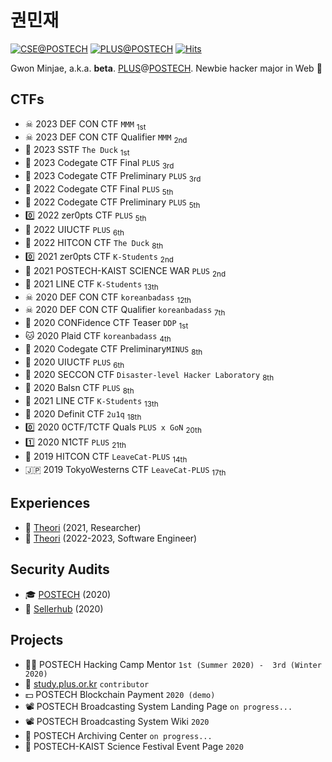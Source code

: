 권민재
===
[![CSE@POSTECH](https://img.shields.io/badge/Computer%20Science%20&%20Engineering-POSTECH-c80150)](https://cse.postech.ac.kr)
[![PLUS@POSTECH](https://img.shields.io/badge/PLUS-POSTECH-000000)](https://plus.or.kr)
[![Hits](https://hits.seeyoufarm.com/api/count/incr/badge.svg?url=https%3A%2F%2Fgithub.com%2Fbetarixm&count_bg=%235200FF&title_bg=%23555555&icon=instacart.svg&icon_color=%23E7E7E7&title=hits&edge_flat=false)](https://hits.seeyoufarm.com)

Gwon Minjae, a.k.a. **beta**. [PLUS](https://plus.or.kr)@[POSTECH](https://postech.ac.kr).
Newbie hacker major in Web 🥴

## CTFs
- ☠ 2023 DEF CON CTF `MMM` <sub>1st</sub>
- ☠ 2023 DEF CON CTF Qualifier `MMM` <sub>2nd</sub>
- 📱 2023 SSTF `The Duck` <sub>1st</sub>
- 🦋 2023 Codegate CTF Final `PLUS` <sub>3rd</sub>
- 🦋 2023 Codegate CTF Preliminary `PLUS` <sub>3rd</sub>
- 🦋 2022 Codegate CTF Final `PLUS` <sub>5th</sub>
- 🦋 2022 Codegate CTF Preliminary `PLUS` <sub>5th</sub>
- 0️⃣ 2022 zer0pts CTF `PLUS` <sub>5th</sub>
- 🦊 2022 UIUCTF `PLUS` <sub>6th</sub>
- 🦆 2022 HITCON CTF `The Duck` <sub>8th</sub>
- 0️⃣ 2021 zer0pts CTF `K-Students` <sub>2nd</sub>
- 🦅 2021 POSTECH-KAIST SCIENCE WAR `PLUS` <sub>2nd</sub>
- 🥑 2021 LINE CTF `K-Students` <sub>13th</sub>
- ☠ 2020 DEF CON CTF `koreanbadass` <sub>12th</sub>
- ☠ 2020 DEF CON CTF Qualifier `koreanbadass` <sub>7th</sub>
- 🐶 2020 CONFidence CTF Teaser `DDP` <sub>1st</sub>
- 🐱 2020 Plaid CTF `koreanbadass` <sub>4th</sub>
- 🦋 2020 Codegate CTF Preliminary`MINUS` <sub>8th</sub>
- 🦊 2020 UIUCTF `PLUS` <sub>6th</sub>
- 🐨 2020 SECCON CTF `Disaster-level Hacker Laboratory` <sub>8th</sub>
- 🐯 2020 Balsn CTF `PLUS` <sub>8th</sub>
- 🥑 2021 LINE CTF `K-Students` <sub>13th</sub>
- 🐹 2020 Definit CTF `2u1q` <sub>18th</sub>
- 0️⃣ 2020 0CTF/TCTF Quals `PLUS x GoN` <sub>20th</sub>
- 1️⃣ 2020 N1CTF `PLUS` <sub>21th</sub>
- 🦆 2019 HITCON CTF `LeaveCat-PLUS` <sub>14th<sub/>
- 🇯🇵 2019 TokyoWesterns CTF `LeaveCat-PLUS` <sub>17th<sub/>

## Experiences
- 🦆 [Theori](https://theori.io/) (2021, Researcher)
- 🦆 [Theori](https://theori.io/) (2022-2023, Software Engineer)

## Security Audits
- 🎓 [POSTECH](https://www.postech.ac.kr/eng/) (2020)
- 🛒 [Sellerhub](https://sellerhub.co.kr/) (2020)

## Projects
- 🧑‍🏫 POSTECH Hacking Camp Mentor `1st (Summer 2020) -  3rd (Winter 2020)`
- 📕 [study.plus.or.kr](https://github.com/PLUS-POSTECH/study.plus.or.kr) `contributor`
- 💵 POSTECH Blockchain Payment `2020 (demo)`
- 📽 POSTECH Broadcasting System Landing Page `on progress...`
- 📽 POSTECH Broadcasting System Wiki `2020`
- 💾 POSTECH Archiving Center `on progress...`
- 🎉 POSTECH-KAIST Science Festival Event Page `2020`
